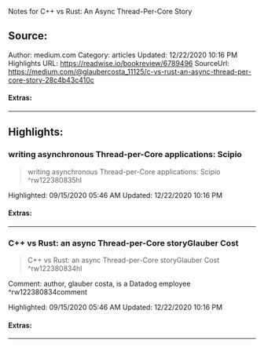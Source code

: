 Notes for C++ vs Rust: An Async Thread-Per-Core Story

## Source:
Author: medium.com
Category: articles
Updated: 12/22/2020 10:16 PM
Highlights URL: https://readwise.io/bookreview/6789496
SourceUrl: https://medium.com/@glaubercosta_11125/c-vs-rust-an-async-thread-per-core-story-28c4b43c410c


#### Extras:




 
-----
 ## Highlights:

### writing asynchronous Thread-per-Core applications: Scipio
>writing asynchronous Thread-per-Core applications: Scipio ^rw122380835hl


Highlighted: 09/15/2020 05:46 AM
Updated: 12/22/2020 10:16 PM


#### Extras:





------

### C++ vs Rust: an async Thread-per-Core storyGlauber Cost
>C++ vs Rust: an async Thread-per-Core storyGlauber Cost ^rw122380834hl

Comment: author, glauber costa, is a Datadog employee ^rw122380834comment

Highlighted: 09/15/2020 05:46 AM
Updated: 12/22/2020 10:16 PM


#### Extras:





------

